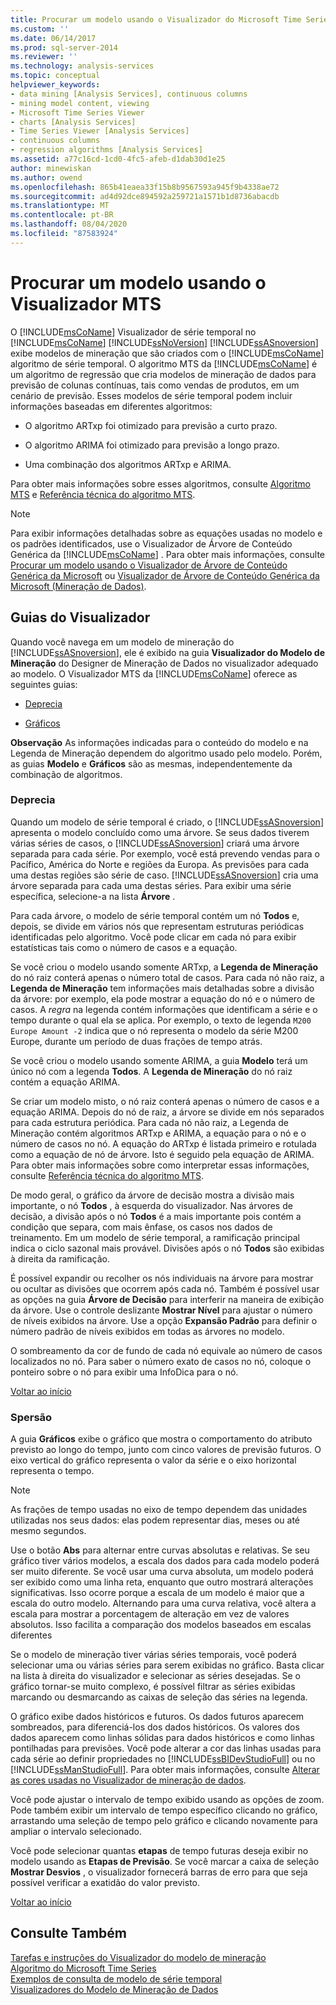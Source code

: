 ```yaml
---
title: Procurar um modelo usando o Visualizador do Microsoft Time Series | Microsoft Docs
ms.custom: ''
ms.date: 06/14/2017
ms.prod: sql-server-2014
ms.reviewer: ''
ms.technology: analysis-services
ms.topic: conceptual
helpviewer_keywords:
- data mining [Analysis Services], continuous columns
- mining model content, viewing
- Microsoft Time Series Viewer
- charts [Analysis Services]
- Time Series Viewer [Analysis Services]
- continuous columns
- regression algorithms [Analysis Services]
ms.assetid: a77c16cd-1cd0-4fc5-afeb-d1dab30d1e25
author: minewiskan
ms.author: owend
ms.openlocfilehash: 865b41eaea33f15b8b9567593a945f9b4338ae72
ms.sourcegitcommit: ad4d92dce894592a259721a1571b1d8736abacdb
ms.translationtype: MT
ms.contentlocale: pt-BR
ms.lasthandoff: 08/04/2020
ms.locfileid: "87583924"
---
```

# <a name="browse-a-model-using-the-microsoft-time-series-viewer"></a>Procurar um modelo usando o Visualizador MTS
  O [!INCLUDE[msCoName](../../includes/msconame-md.md)] Visualizador de série temporal no [!INCLUDE[msCoName](../../includes/msconame-md.md)] [!INCLUDE[ssNoVersion](../../includes/ssnoversion-md.md)] [!INCLUDE[ssASnoversion](../../includes/ssasnoversion-md.md)] exibe modelos de mineração que são criados com o [!INCLUDE[msCoName](../../includes/msconame-md.md)] algoritmo de série temporal. O algoritmo MTS da [!INCLUDE[msCoName](../../includes/msconame-md.md)] é um algoritmo de regressão que cria modelos de mineração de dados para previsão de colunas contínuas, tais como vendas de produtos, em um cenário de previsão. Esses modelos de série temporal podem incluir informações baseadas em diferentes algoritmos:  
  
-   O algoritmo ARTxp foi otimizado para previsão a curto prazo.  
  
-   O algoritmo ARIMA foi otimizado para previsão a longo prazo.  
  
-   Uma combinação dos algoritmos ARTxp e ARIMA.  
  
 Para obter mais informações sobre esses algoritmos, consulte [Algoritmo MTS](microsoft-time-series-algorithm.md) e [Referência técnica do algoritmo MTS](microsoft-time-series-algorithm-technical-reference.md).  
  
> [!NOTE]  
>  Para exibir informações detalhadas sobre as equações usadas no modelo e os padrões identificados, use o Visualizador de Árvore de Conteúdo Genérica da [!INCLUDE[msCoName](../../includes/msconame-md.md)] . Para obter mais informações, consulte [Procurar um modelo usando o Visualizador de Árvore de Conteúdo Genérica da Microsoft](browse-a-model-using-the-microsoft-generic-content-tree-viewer.md) ou [Visualizador de Árvore de Conteúdo Genérica da Microsoft &#40;Mineração de Dados&#41;](../microsoft-generic-content-tree-viewer-data-mining.md).  
  
##  <a name="viewer-tabs"></a><a name="BKMK_ViewerTabs"></a>Guias do Visualizador  
 Quando você navega em um modelo de mineração do [!INCLUDE[ssASnoversion](../../includes/ssasnoversion-md.md)], ele é exibido na guia **Visualizador do Modelo de Mineração** do Designer de Mineração de Dados no visualizador adequado ao modelo. O Visualizador MTS da [!INCLUDE[msCoName](../../includes/msconame-md.md)] oferece as seguintes guias:  
  
-   [Deprecia](#BKMK_Tree)  
  
-   [Gráficos](#BKMK_Charts)  
  
 **Observação** As informações indicadas para o conteúdo do modelo e na Legenda de Mineração dependem do algoritmo usado pelo modelo. Porém, as guias **Modelo** e **Gráficos** são as mesmas, independentemente da combinação de algoritmos.  
  
###  <a name="model"></a><a name="BKMK_Tree"></a>Deprecia  
 Quando um modelo de série temporal é criado, o [!INCLUDE[ssASnoversion](../../includes/ssasnoversion-md.md)] apresenta o modelo concluído como uma árvore. Se seus dados tiverem várias séries de casos, o [!INCLUDE[ssASnoversion](../../includes/ssasnoversion-md.md)] criará uma árvore separada para cada série. Por exemplo, você está prevendo vendas para o Pacífico, América do Norte e regiões da Europa. As previsões para cada uma destas regiões são série de caso. [!INCLUDE[ssASnoversion](../../includes/ssasnoversion-md.md)] cria uma árvore separada para cada uma destas séries. Para exibir uma série específica, selecione-a na lista **Árvore** .  
  
 Para cada árvore, o modelo de série temporal contém um nó **Todos** e, depois, se divide em vários nós que representam estruturas periódicas identificadas pelo algoritmo. Você pode clicar em cada nó para exibir estatísticas tais como o número de casos e a equação.  
  
 Se você criou o modelo usando somente ARTxp, a **Legenda de Mineração** do nó raiz conterá apenas o número total de casos. Para cada nó não raiz, a **Legenda de Mineração** tem informações mais detalhadas sobre a divisão da árvore: por exemplo, ela pode mostrar a equação do nó e o número de casos. A *regra* na legenda contém informações que identificam a série e o tempo durante o qual ela se aplica. Por exemplo, o texto de legenda `M200 Europe Amount -2` indica que o nó representa o modelo da série M200 Europe, durante um período de duas frações de tempo atrás.  
  
 Se você criou o modelo usando somente ARIMA, a guia **Modelo** terá um único nó com a legenda **Todos**. A **Legenda de Mineração** do nó raiz contém a equação ARIMA.  
  
 Se criar um modelo misto, o nó raiz conterá apenas o número de casos e a equação ARIMA. Depois do nó de raiz, a árvore se divide em nós separados para cada estrutura periódica. Para cada nó não raiz, a Legenda de Mineração contém algoritmos ARTxp e ARIMA, a equação para o nó e o número de casos no nó. A equação do ARTxp é listada primeiro e rotulada como a equação de nó de árvore. Isto é seguido pela equação de ARIMA. Para obter mais informações sobre como interpretar essas informações, consulte [Referência técnica do algoritmo MTS](microsoft-time-series-algorithm-technical-reference.md).  
  
 De modo geral, o gráfico da árvore de decisão mostra a divisão mais importante, o nó **Todos** , à esquerda do visualizador. Nas árvores de decisão, a divisão após o nó **Todos** é a mais importante pois contém a condição que separa, com mais ênfase, os casos nos dados de treinamento. Em um modelo de série temporal, a ramificação principal indica o ciclo sazonal mais provável. Divisões após o nó **Todos** são exibidas à direita da ramificação.  
  
 É possível expandir ou recolher os nós individuais na árvore para mostrar ou ocultar as divisões que ocorrem após cada nó. Também é possível usar as opções na guia **Árvore de Decisão** para interferir na maneira de exibição da árvore. Use o controle deslizante **Mostrar Nível** para ajustar o número de níveis exibidos na árvore. Use a opção **Expansão Padrão** para definir o número padrão de níveis exibidos em todas as árvores no modelo.  
  
 O sombreamento da cor de fundo de cada nó equivale ao número de casos localizados no nó. Para saber o número exato de casos no nó, coloque o ponteiro sobre o nó para exibir uma InfoDica para o nó.  
  
 [Voltar ao início](#BKMK_ViewerTabs)  
  
###  <a name="charts"></a><a name="BKMK_Charts"></a>Spersão  
 A guia **Gráficos** exibe o gráfico que mostra o comportamento do atributo previsto ao longo do tempo, junto com cinco valores de previsão futuros. O eixo vertical do gráfico representa o valor da série e o eixo horizontal representa o tempo.  
  
> [!NOTE]  
>  As frações de tempo usadas no eixo de tempo dependem das unidades utilizadas nos seus dados: elas podem representar dias, meses ou até mesmo segundos.  
  
 Use o botão **Abs** para alternar entre curvas absolutas e relativas. Se seu gráfico tiver vários modelos, a escala dos dados para cada modelo poderá ser muito diferente. Se você usar uma curva absoluta, um modelo poderá ser exibido como uma linha reta, enquanto que outro mostrará alterações significativas. Isso ocorre porque a escala de um modelo é maior que a escala do outro modelo. Alternando para uma curva relativa, você altera a escala para mostrar a porcentagem de alteração em vez de valores absolutos. Isso facilita a comparação dos modelos baseados em escalas diferentes  
  
 Se o modelo de mineração tiver várias séries temporais, você poderá selecionar uma ou várias séries para serem exibidas no gráfico. Basta clicar na lista à direita do visualizador e selecionar as séries desejadas. Se o gráfico tornar-se muito complexo, é possível filtrar as séries exibidas marcando ou desmarcando as caixas de seleção das séries na legenda.  
  
 O gráfico exibe dados históricos e futuros. Os dados futuros aparecem sombreados, para diferenciá-los dos dados históricos. Os valores dos dados aparecem como linhas sólidas para dados históricos e como linhas pontilhadas para previsões. Você pode alterar a cor das linhas usadas para cada série ao definir propriedades no [!INCLUDE[ssBIDevStudioFull](../../includes/ssbidevstudiofull-md.md)] ou no [!INCLUDE[ssManStudioFull](../../includes/ssmanstudiofull-md.md)]. Para obter mais informações, consulte [Alterar as cores usadas no Visualizador de mineração de dados](change-the-colors-used-in-the-data-mining-viewer.md).  
  
 Você pode ajustar o intervalo de tempo exibido usando as opções de zoom. Pode também exibir um intervalo de tempo específico clicando no gráfico, arrastando uma seleção de tempo pelo gráfico e clicando novamente para ampliar o intervalo selecionado.  
  
 Você pode selecionar quantas **etapas** de tempo futuras deseja exibir no modelo usando as **Etapas de Previsão**. Se você marcar a caixa de seleção **Mostrar Desvios** , o visualizador fornecerá barras de erro para que seja possível verificar a exatidão do valor previsto.  
  
 [Voltar ao início](#BKMK_ViewerTabs)  
  
## <a name="see-also"></a>Consulte Também  
 [Tarefas e instruções do Visualizador do modelo de mineração](mining-model-viewer-tasks-and-how-tos.md)   
 [Algoritmo do Microsoft Time Series](microsoft-time-series-algorithm.md)   
 [Exemplos de consulta de modelo de série temporal](time-series-model-query-examples.md)   
 [Visualizadores do Modelo de Mineração de Dados](data-mining-model-viewers.md)  
  
  
